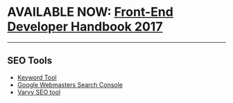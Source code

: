 # AVAILABLE NOW: [Front-End Developer Handbook 2017](https://www.gitbook.com/book/frontendmasters/front-end-handbook-2017/details)

***

## SEO Tools

* [Keyword Tool](http://keywordtool.io/)
* [Google Webmasters Search Console](https://www.google.com/webmasters/)
* [Varvy SEO tool](https://varvy.com/tools/)


































 






